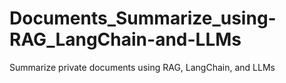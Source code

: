 # Documents_Summarize_using-RAG_LangChain-and-LLMs
Summarize private documents using RAG, LangChain, and LLMs
